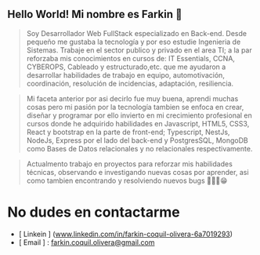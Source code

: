 ## Hello World! Mi nombre es Farkin 👋

> Soy Desarrollador Web FullStack especializado en Back-end. Desde pequeño me gustaba la tecnología y por eso estudie Ingenieria de Sistemas. Trabaje en el sector publico y privado en el area TI; a la par reforzaba mis conocimientos en cursos de: IT Essentials, CCNA, CYBEROPS, Cableado y estructurado,etc. que me ayudaron a desarrollar habilidades de trabajo en equipo, automotivación, coordinación, resolución de incidencias, adaptación, resiliencia.

> Mi faceta anterior por asi decirlo fue muy buena, aprendi muchas cosas pero mi pasión por la tecnología tambien se enfoca en crear, diseñar y programar por ello invierto en mi crecimiento profesional en cursos donde he adquirido habilidades en Javascript, HTML5, CSS3, React y bootstrap en la parte de front-end; Typescript, NestJs, NodeJs, Express por el lado del back-end y PostgresSQL, MongoDB como Bases de Datos relacionales y no relacionales respectivamente.

> Actualmento trabajo en proyectos para reforzar mis habilidades técnicas, observando e investigando nuevas cosas por aprender, asi como tambien encontrando y resolviendo nuevos bugs 😮‍💨🥳😁

# No dudes en contactarme
- [ Linkein ] (www.linkedin.com/in/farkin-coquil-olivera-6a7019293)
- [ Email ] : farkin.coquil.olivera@gmail.com

